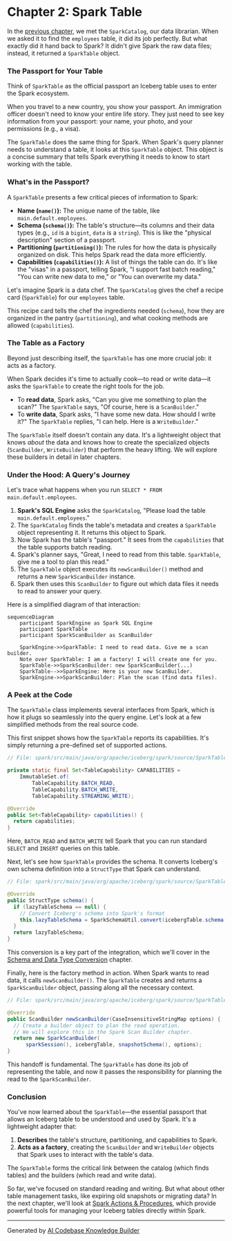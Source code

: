 # Chapter 2: Spark Table

In the [previous chapter](01_spark_catalog_.md), we met the `SparkCatalog`, our data librarian. When we asked it to find the `employees` table, it did its job perfectly. But what exactly did it hand back to Spark? It didn't give Spark the raw data files; instead, it returned a `SparkTable` object.

### The Passport for Your Table

Think of `SparkTable` as the official passport an Iceberg table uses to enter the Spark ecosystem.

When you travel to a new country, you show your passport. An immigration officer doesn't need to know your entire life story. They just need to see key information from your passport: your name, your photo, and your permissions (e.g., a visa).

The `SparkTable` does the same thing for Spark. When Spark's query planner needs to understand a table, it looks at this `SparkTable` object. This object is a concise summary that tells Spark everything it needs to know to start working with the table.

### What's in the Passport?

A `SparkTable` presents a few critical pieces of information to Spark:

*   **Name (`name()`):** The unique name of the table, like `main.default.employees`.
*   **Schema (`schema()`):** The table's structure—its columns and their data types (e.g., `id` is a `bigint`, `data` is a `string`). This is like the "physical description" section of a passport.
*   **Partitioning (`partitioning()`):** The rules for how the data is physically organized on disk. This helps Spark read the data more efficiently.
*   **Capabilities (`capabilities()`):** A list of things the table can do. It's like the "visas" in a passport, telling Spark, "I support fast batch reading," "You can write new data to me," or "You can overwrite my data."

Let's imagine Spark is a data chef. The `SparkCatalog` gives the chef a recipe card (`SparkTable`) for our `employees` table.



This recipe card tells the chef the ingredients needed (`schema`), how they are organized in the pantry (`partitioning`), and what cooking methods are allowed (`capabilities`).

### The Table as a Factory

Beyond just describing itself, the `SparkTable` has one more crucial job: it acts as a factory.

When Spark decides it's time to actually cook—to read or write data—it asks the `SparkTable` to create the right tools for the job.

*   To **read data**, Spark asks, "Can you give me something to plan the scan?" The `SparkTable` says, "Of course, here is a `ScanBuilder`."
*   To **write data**, Spark asks, "I have some new data. How should I write it?" The `SparkTable` replies, "I can help. Here is a `WriteBuilder`."

The `SparkTable` itself doesn't contain any data. It's a lightweight object that knows *about* the data and knows how to create the specialized objects (`ScanBuilder`, `WriteBuilder`) that perform the heavy lifting. We will explore these builders in detail in later chapters.

### Under the Hood: A Query's Journey

Let's trace what happens when you run `SELECT * FROM main.default.employees`.

1.  **Spark's SQL Engine** asks the `SparkCatalog`, "Please load the table `main.default.employees`."
2.  The `SparkCatalog` finds the table's metadata and creates a `SparkTable` object representing it. It returns this object to Spark.
3.  Now Spark has the table's "passport." It sees from the `capabilities` that the table supports batch reading.
4.  Spark's planner says, "Great, I need to read from this table. `SparkTable`, give me a tool to plan this read."
5.  The `SparkTable` object executes its `newScanBuilder()` method and returns a new `SparkScanBuilder` instance.
6.  Spark then uses this `ScanBuilder` to figure out which data files it needs to read to answer your query.

Here is a simplified diagram of that interaction:

```mermaid
sequenceDiagram
    participant SparkEngine as Spark SQL Engine
    participant SparkTable
    participant SparkScanBuilder as ScanBuilder

    SparkEngine->>SparkTable: I need to read data. Give me a scan builder.
    Note over SparkTable: I am a factory! I will create one for you.
    SparkTable->>SparkScanBuilder: new SparkScanBuilder(...)
    SparkTable-->>SparkEngine: Here is your new ScanBuilder.
    SparkEngine->>SparkScanBuilder: Plan the scan (find data files).
```

### A Peek at the Code

The `SparkTable` class implements several interfaces from Spark, which is how it plugs so seamlessly into the query engine. Let's look at a few simplified methods from the real source code.

This first snippet shows how the `SparkTable` reports its capabilities. It's simply returning a pre-defined set of supported actions.

```java
// File: spark/src/main/java/org/apache/iceberg/spark/source/SparkTable.java

private static final Set<TableCapability> CAPABILITIES =
    ImmutableSet.of(
        TableCapability.BATCH_READ,
        TableCapability.BATCH_WRITE,
        TableCapability.STREAMING_WRITE);

@Override
public Set<TableCapability> capabilities() {
  return capabilities;
}
```
Here, `BATCH_READ` and `BATCH_WRITE` tell Spark that you can run standard `SELECT` and `INSERT` queries on this table.

Next, let's see how `SparkTable` provides the schema. It converts Iceberg's own schema definition into a `StructType` that Spark can understand.

```java
// File: spark/src/main/java/org/apache/iceberg/spark/source/SparkTable.java

@Override
public StructType schema() {
  if (lazyTableSchema == null) {
    // Convert Iceberg's schema into Spark's format
    this.lazyTableSchema = SparkSchemaUtil.convert(icebergTable.schema());
  }
  return lazyTableSchema;
}
```
This conversion is a key part of the integration, which we'll cover in the [Schema and Data Type Conversion](07_schema_and_data_type_conversion_.md) chapter.

Finally, here is the factory method in action. When Spark wants to read data, it calls `newScanBuilder()`. The `SparkTable` creates and returns a `SparkScanBuilder` object, passing along all the necessary context.

```java
// File: spark/src/main/java/org/apache/iceberg/spark/source/SparkTable.java

@Override
public ScanBuilder newScanBuilder(CaseInsensitiveStringMap options) {
  // Create a builder object to plan the read operation.
  // We will explore this in the Spark Scan Builder chapter.
  return new SparkScanBuilder(
      sparkSession(), icebergTable, snapshotSchema(), options);
}
```
This handoff is fundamental. The `SparkTable` has done its job of representing the table, and now it passes the responsibility for planning the read to the `SparkScanBuilder`.

### Conclusion

You've now learned about the `SparkTable`—the essential passport that allows an Iceberg table to be understood and used by Spark. It's a lightweight adapter that:

1.  **Describes** the table's structure, partitioning, and capabilities to Spark.
2.  **Acts as a factory**, creating the `ScanBuilder` and `WriteBuilder` objects that Spark uses to interact with the table's data.

The `SparkTable` forms the critical link between the catalog (which finds tables) and the builders (which read and write data).

So far, we've focused on standard reading and writing. But what about other table management tasks, like expiring old snapshots or migrating data? In the next chapter, we'll look at [Spark Actions & Procedures](03_spark_actions___procedures_.md), which provide powerful tools for managing your Iceberg tables directly within Spark.

---

Generated by [AI Codebase Knowledge Builder](https://github.com/The-Pocket/Tutorial-Codebase-Knowledge)